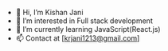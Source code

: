 - 👋 Hi, I’m Kishan Jani
- 👀 I’m interested in Full stack development
- 🌱 I’m currently learning JavaScript(React.js)
- 📫 Contact at [krjani1213@gmail.com]

<!---
kja-axelor/Kishan Jani is a ✨ special ✨ repository because its `README.md` (this file) appears on your GitHub profile.
You can click the Preview link to take a look at your changes.
--->
